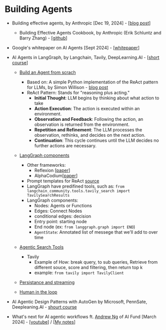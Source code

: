 # Building Agents

* Building effective agents, by Anthropic [Dec 19, 2024] - [[blog post](https://www.anthropic.com/research/building-effective-agents)]
    - Building Effective Agents Cookbook, by Anthropic (Erik Schluntz and Barry Zhang) - [[github](https://github.com/anthropics/anthropic-cookbook/tree/main/patterns/agents)]

* Google's whitepaper on AI Agents [Sept 2024] - [[whitepaper](https://www.kaggle.com/whitepaper-agents)]

* AI Agents in LangGraph, by Langchain, Tavily, DeepLearning.AI - [[short course](https://learn.deeplearning.ai/courses/ai-agents-in-langgraph/lesson/1/introduction)]
    - [Build an Agent from scrach](https://learn.deeplearning.ai/courses/ai-agents-in-langgraph/lesson/2/build-an-agent-from-scratch)
        * Based on: A simple Python implementation of the ReAct pattern for LLMs, by Simon Willison - [blog post](https://til.simonwillison.net/llms/python-react-pattern)
        * ReAct Pattern: Stands for "reasoning plus acting."
            - **Initial Thought**: LLM begins by thinking about what action to take
            - **Action Execution**: The action is executed within an environment.
            - **Observation and Feedback**: Following the action, an observation is returned from the environment.
            - **Repetition and Refinement**: The LLM processes the observation, rethinks, and decides on the next action.
            - **Continuation**: This cycle continues until the LLM decides no further actions are necessary.
    - [LangGraph components](https://learn.deeplearning.ai/courses/ai-agents-in-langgraph/lesson/3/langgraph-components) 
        * Other frameworks:
            - Reflexion [[paper](https://arxiv.org/pdf/2303.11366)]
            - AlphaCodium[[paper](https://arxiv.org/pdf/2401.08500)]
        * Prompt templates for ReAct [source](https://smith.langchain.com/hub/hwchase17/react)
        * LangGraph have predifined tools, such as: `from langchain_community.tools.tavily_search import TavilySearchResults`
        * LangGraph components:
            - Nodes: Agents or Functions
            - Edges: Connect Nodes
            - conditional edges: decision
            - Entry point: starting node
            - End node (ex: `from langgraph.graph import END`)
            - `AgentState`: Annotated list of messege that we'll add to over time
            
    - [Agentic Search Tools](https://learn.deeplearning.ai/courses/ai-agents-in-langgraph/lesson/4/agentic-search-tools)
        * Tavily
            - Example of How: break query, to sub queries, Retrieve from different souce, score and filtering, then return top k
            - example: `from tavily import TavilyClient`
    - [Persistance and streaming](https://learn.deeplearning.ai/courses/ai-agents-in-langgraph/lesson/5/persistence-and-streaming)
    - [Human in the loop](https://learn.deeplearning.ai/courses/ai-agents-in-langgraph/lesson/6/human-in-the-loop)

* AI Agentic Design Patterns with AutoGen by Microsoft, PennSate, Deepleaning.AI - [shourt course](https://learn.deeplearning.ai/courses/ai-agentic-design-patterns-with-autogen)

* What's next for AI agentic workflows ft. [Andrew Ng](https://www.linkedin.com/in/andrewyng/) of AI Fund [March 2024] - [[youtube](https://www.youtube.com/watch?v=sal78ACtGTc&t=4s&ab_channel=SequoiaCapital)] / [[My notes](notes/What-s-next-for-AI-agentic-workflows-Andrew-Ng.md)]
